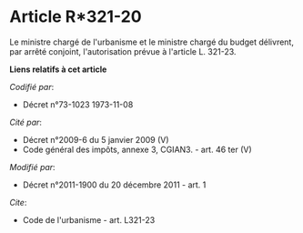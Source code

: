 # Article R*321-20

Le ministre chargé de l'urbanisme et le ministre chargé du budget délivrent, par arrêté conjoint, l'autorisation prévue à
l'article L. 321-23.

**Liens relatifs à cet article**

_Codifié par_:

  - Décret n°73-1023 1973-11-08

_Cité par_:

  - Décret n°2009-6 du 5 janvier 2009 (V)
  - Code général des impôts, annexe 3, CGIAN3. - art. 46 ter (V)

_Modifié par_:

  - Décret n°2011-1900 du 20 décembre 2011 - art. 1

_Cite_:

  - Code de l'urbanisme - art. L321-23
